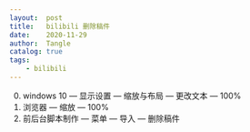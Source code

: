 ```yaml
---
layout:  post
title:   bilibili 删除稿件
date:    2020-11-29
author:  Tangle
catalog: true
tags:
    - bilibili
---
```


0. windows 10 — 显示设置 — 缩放与布局 — 更改文本 — 100%
0. 浏览器 — 缩放 — 100%
0. 前后台脚本制作 — 菜单 — 导入 — 删除稿件
